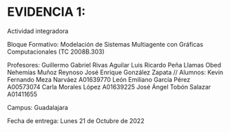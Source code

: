 # EVIDENCIA 1: 
Actividad integradora

Bloque Formativo:
Modelación de Sistemas Multiagente con Gráficas Computacionales (TC 2008B.303)

Profesores:
Guillermo Gabriel Rivas Aguilar
Luis Ricardo Peña Llamas
Obed Nehemías Muñoz Reynoso
José Enrique González Zapata
//
Alumnos:
Kevin Fernando Meza Narváez    A01639770
León Emiliano García Pérez         A00573074
Carla Morales López             A01639225
José Ángel Tobón Salazar         A01411655

Campus:
Guadalajara

Fecha de entrega: Lunes 21 de Octubre de 2022
